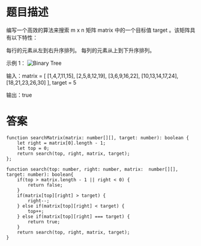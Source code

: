 # 题目描述

编写一个高效的算法来搜索 m x n 矩阵 matrix 中的一个目标值 target 。该矩阵具有以下特性：

每行的元素从左到右升序排列。
每列的元素从上到下升序排列。

示例 1：
![Binary Tree](https://assets.leetcode-cn.com/aliyun-lc-upload/uploads/2020/11/25/searchgrid2.jpg)

输入：matrix = [ 
    [1,4,7,11,15],
    [2,5,8,12,19],
    [3,6,9,16,22],
    [10,13,14,17,24],
    [18,21,23,26,30] 
    ],
     target = 5

输出：true

# 答案

```
function searchMatrix(matrix: number[][], target: number): boolean {
    let right = matrix[0].length - 1;
    let top = 0;
    return search(top, right, matrix, target);
};

function search(top: number, right: number, matrix:  number[][], target: number): boolean{
    if(top > matrix.length - 1 || right < 0) {
        return false;
    }
    if(matrix[top][right] > target) {
        right--;
    } else if(matrix[top][right] < target) {
        top++;
    } else if(matrix[top][right] === target) {
        return true;
    }
    return search(top, right, matrix, target);
}
```